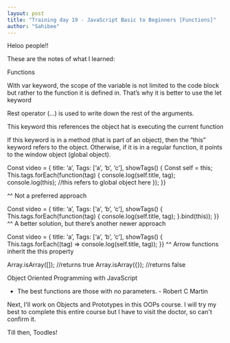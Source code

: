 ```yaml
---
layout: post
title: "Training day 19 - JavaScript Basic to Beginners [Functions]"
author: "Sahibee"
---
```


Heloo people!!

These are the notes of what I learned:

Functions

With var keyword, the scope of the variable is not limited to the code block but rather to the function it is defined in.
That’s why it is better to use the let keyword

Rest operator (…) is used to write down the rest of the arguments.

This keyword
this references the object hat is executing the current function

If this keyword is in a method (that is part of an object), then the “this” keyword refers to the object.
Otherwise, if it is in a regular function, it points to the window object (global object).

Const video = { title: ‘a’,
Tags: [‘a’, ‘b’, ‘c’],
showTags() {
Const self = this;
This.tags.forEach(function(tag) {
console.log(self.title, tag);
console.log(this); //this refers to global object here
});
}}

^^ Not a preferred approach

Const video = { title: ‘a’,
Tags: [‘a’, ‘b’, ‘c’],
showTags() {
This.tags.forEach(function(tag) {
console.log(self.title, tag);
}.bind(this));
}}
^^ A better solution, but there’s another newer approach

Const video = { title: ‘a’,
Tags: [‘a’, ‘b’, ‘c’],
showTags() {
This.tags.forEach((tag) => console.log(self.title, tag));
}}
^^ Arrow functions inherit the this property

Array.isArray([]); //returns true
Array.isArray({}); //returns false

Object Oriented Programming with JavaScript

- The best functions are those with no parameters. - Robert C Martin

Next, I'll work on Objects and Prototypes in this OOPs course. I will try my best to complete this entire course but I have to visit the doctor, so can't confirm it.

Till then,
Toodles!
